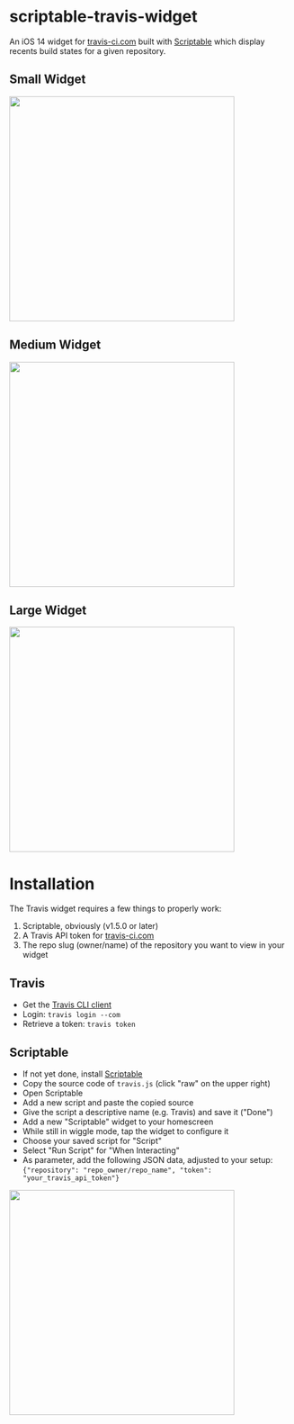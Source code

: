 # scriptable-travis-widget
An iOS 14 widget for [travis-ci.com](https://travis-ci.com) built with [Scriptable](https://scriptable.app/) which display recents build states for a given repository.

## Small Widget

<img src="https://github.com/s1h-org/scriptable-travis-widget/blob/main/gfx/small.jpg" width="400">

## Medium Widget

<img src="https://github.com/s1h-org/scriptable-travis-widget/blob/main/gfx/medium.jpg" width="400">

## Large Widget

<img src="https://github.com/s1h-org/scriptable-travis-widget/blob/main/gfx/large.jpg" width="400">

# Installation

The Travis widget requires a few things to properly work:

1. Scriptable, obviously (v1.5.0 or later)
2. A Travis API token for [travis-ci.com](https://travis-ci.com)
3. The repo slug (owner/name) of the repository you want to view in your widget

## Travis

- Get the [Travis CLI client](https://github.com/travis-ci/travis.rb#installation)
- Login:
`travis login --com`
- Retrieve a token:
`travis token`

## Scriptable

- If not yet done, install [Scriptable](https://apps.apple.com/us/app/scriptable/id1405459188?ign-mpt=uo%3D4)
- Copy the source code of `travis.js` (click "raw" on the upper right)
- Open Scriptable
- Add a new script and paste the copied source
- Give the script a descriptive name (e.g. Travis) and save it ("Done")
- Add a new "Scriptable" widget to your homescreen
- While still in wiggle mode, tap the widget to configure it
- Choose your saved script for "Script"
- Select "Run Script" for "When Interacting"
- As parameter, add the following JSON data, adjusted to your setup:
`{"repository": "repo_owner/repo_name", "token": "your_travis_api_token"}`

<img src="https://github.com/s1h-org/scriptable-travis-widget/blob/main/gfx/config.jpg" width="400">
